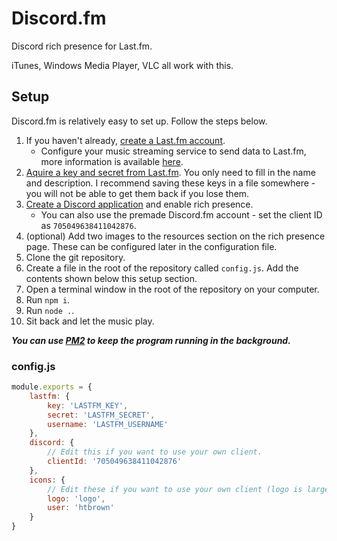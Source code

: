 # Discord.fm
Discord rich presence for Last.fm.

iTunes, Windows Media Player, VLC all work with this.

## Setup
Discord.fm is relatively easy to set up. Follow the steps below.

1. If you haven't already, [create a Last.fm account](https://last.fm).
    * Configure your music streaming service to send data to Last.fm, more information is available [here](https://www.last.fm/about/trackmymusic).
2. [Aquire a key and secret from Last.fm](https://last.fm/api). You only need to fill in the name and description. I recommend saving these keys in a file somewhere - you will not be able to get them back if you lose them.
3. [Create a Discord application](https://discordapp.com/developers) and enable rich presence.
   * You can also use the premade Discord.fm account - set the client ID as `705049638411042876`.
4. (optional) Add two images to the resources section on the rich presence page. These can be configured later in the configuration file.
5. Clone the git repository.
6. Create a file in the root of the repository called `config.js`. Add the contents shown below this setup section.
7. Open a terminal window in the root of the repository on your computer.
8. Run `npm i`.
9. Run `node .`.
10. Sit back and let the music play.

***You can use [PM2](https://npmjs.com/pm2) to keep the program running in the background.***

### config.js
```js
module.exports = {
    lastfm: {
        key: 'LASTFM_KEY',
        secret: 'LASTFM_SECRET',
        username: 'LASTFM_USERNAME'
    },
    discord: {
        // Edit this if you want to use your own client.
        clientId: '705049638411042876'
    },
    icons: {
        // Edit these if you want to use your own client (logo is largeImage, user is smallImage).
        logo: 'logo',
        user: 'htbrown'
    }
}
```
